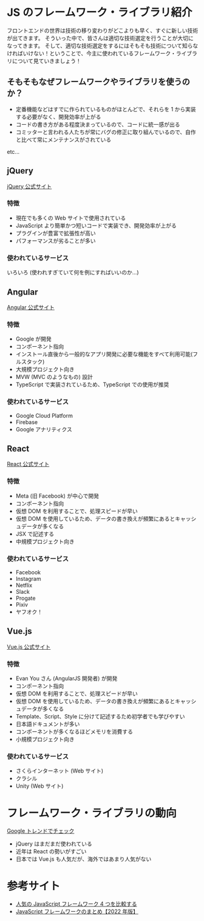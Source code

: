 # JS のフレームワーク・ライブラリ紹介

フロントエンドの世界は技術の移り変わりがどこよりも早く、すぐに新しい技術が出てきます。
そういった中で、皆さんは適切な技術選定を行うことが大切になってきます。
そして、適切な技術選定をするにはそもそも技術について知らなければいけない！ということで、今主に使われているフレームワーク・ライブラリについて見ていきましょう！

## そもそもなぜフレームワークやライブラリを使うのか？

- 定番機能などはすでに作られているものがほとんどで、それらを 1 から実装する必要がなく、開発効率が上がる
- コードの書き方がある程度決まっているので、コードに統一感が出る
- コミッターと言われる人たちが常にバグの修正に取り組んでいるので、自作と比べて常にメンテナンスがされている

etc...

## jQuery

[jQuery 公式サイト](https://jquery.com/)

### 特徴

- 現在でも多くの Web サイトで使用されている
- JavaScript より簡単かつ短いコードで実装でき、開発効率が上がる
- プラグインが豊富で拡張性が高い
- パフォーマンスが劣ることが多い

### 使われているサービス

いろいろ (使われすぎていて何を例にすればいいのか…)

## Angular

[Angular 公式サイト](https://angular.jp/)

### 特徴

- Google が開発
- コンポーネント指向
- インストール直後から一般的なアプリ開発に必要な機能をすべて利用可能(フルスタック)
- 大規模プロジェクト向き
- MVW (MVC のようなもの) 設計
- TypeScript で実装されているため、TypeScript での使用が推奨

### 使われているサービス

- Google Cloud Platform
- Firebase
- Google アナリティクス

## React

[React 公式サイト](https://ja.reactjs.org/)

### 特徴

- Meta (旧 Facebook) が中心で開発
- コンポーネント指向
- 仮想 DOM を利用することで、処理スピードが早い
- 仮想 DOM を使用しているため、データの書き換えが頻繁にあるとキャッシュデータが多くなる
- JSX で記述する
- 中規模プロジェクト向き

### 使われているサービス

- Facebook
- Instagram
- Netflix
- Slack
- Progate
- Pixiv
- ヤフオク！

## Vue.js

[Vue.js 公式サイト](https://v3.ja.vuejs.org/)

### 特徴

- Evan You さん (AngularJS 開発者) が開発
- コンポーネント指向
- 仮想 DOM を利用することで、処理スピードが早い
- 仮想 DOM を使用しているため、データの書き換えが頻繁にあるとキャッシュデータが多くなる
- Template、Script、Style に分けて記述するため初学者でも学びやすい
- 日本語ドキュメントが多い
- コンポーネントが多くなるほどメモリを消費する
- 小規模プロジェクト向き

### 使われているサービス

- さくらインターネット (Web サイト)
- クラシル
- Unity (Web サイト)

# フレームワーク・ライブラリの動向

[Google トレンドでチェック](https://trends.google.co.jp/trends/explore?geo=JP&q=%2Fm%2F0268gyp,React,%2Fg%2F11c0vmgx5d,%2Fg%2F11c6w0ddw9)

- jQuery はまだまだ使われている
- 近年は React の勢いがすごい
- 日本では Vue.js も人気だが、海外ではあまり人気がない

# 参考サイト

- [人気の JavaScript フレームワーク 4 つを比較する](https://revitie.jp/blog/javascript/%E4%BA%BA%E6%B0%97%E3%81%AEjavascript%E3%83%95%E3%83%AC%E3%83%BC%E3%83%A0%E3%83%AF%E3%83%BC%E3%82%AF4%E3%81%A4%E3%82%92%E6%AF%94%E8%BC%83%E3%81%99%E3%82%8B)
- [JavaScript フレームワークのまとめ【2022 年版】](JavaScriptフレームワークのまとめ【2022年版】)
